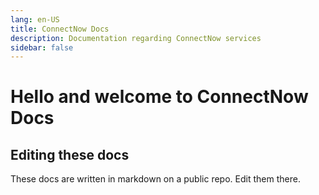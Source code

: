 ```yaml
---
lang: en-US
title: ConnectNow Docs
description: Documentation regarding ConnectNow services
sidebar: false
---
```


# Hello and welcome to ConnectNow Docs

## Editing these docs

These docs are written in markdown on a public repo. Edit them there.
